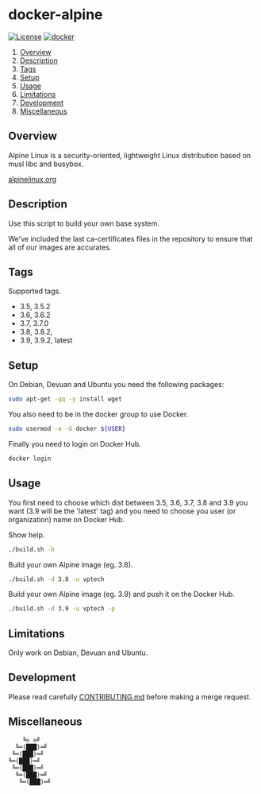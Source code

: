 # docker-alpine

[![License][license-img]][license-href]
[![docker][docker-img]][docker-href]

1. [Overview](#overview)
2. [Description](#description)
3. [Tags](#tags)
4. [Setup](#setup)
5. [Usage](#usage)
6. [Limitations](#limitations)
7. [Development](#development)
8. [Miscellaneous](#miscellaneous)

## Overview

Alpine Linux  is a security-oriented,  lightweight Linux distribution  based on
musl libc and busybox.

[alpinelinux.org][overview-href]

## Description

Use this script to build your own base system.

We've included the last ca-certificates files  in the repository to ensure that
all of our images are accurates.

## Tags

Supported tags.

- 3.5, 3.5.2
- 3.6, 3.6.2
- 3.7, 3.7.0
- 3.8, 3.8.2, 
- 3.9, 3.9.2, latest

## Setup

On Debian, Devuan and Ubuntu you need the following packages:

```bash
sudo apt-get -qq -y install wget
```

You also need to be in the docker group to use Docker.

```bash
sudo usermod -a -G docker ${USER}
```

Finally you need to login on Docker Hub.

```bash
docker login
```

## Usage

You first need to choose which dist between 3.5, 3.6, 3.7, 3.8 and 3.9 you want
(3.9 will be the 'latest' tag) and you need to choose you user (or organization)
name on Docker Hub.

Show help.

```bash
./build.sh -h
```

Build your own Alpine image (eg. 3.8).

```bash
./build.sh -d 3.8 -u vptech
```

Build your own Alpine image (eg. 3.9) and push it on the Docker Hub.

```bash
./build.sh -d 3.9 -u vptech -p
```

## Limitations

Only work on Debian, Devuan and Ubuntu.

## Development

Please read carefully [CONTRIBUTING.md][contribute-href]  before making a merge
request.

## Miscellaneous

```
    ╚⊙ ⊙╝
  ╚═(███)═╝
 ╚═(███)═╝
╚═(███)═╝
 ╚═(███)═╝
  ╚═(███)═╝
   ╚═(███)═╝
```

[license-img]: https://img.shields.io/badge/license-ISC-blue.svg
[license-href]: LICENSE
[docker-img]: https://img.shields.io/docker/pulls/vptech/alpine.svg
[docker-href]: https://hub.docker.com/r/vptech/alpine
[overview-href]: https://alpinelinux.org/
[contribute-href]: CONTRIBUTING.md
